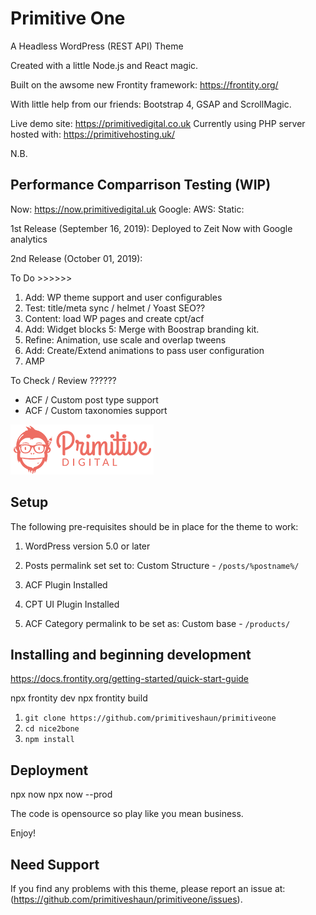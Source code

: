 # Primitive One
A Headless WordPress (REST API) Theme

Created with a little Node.js and React magic.

Built on the awsome new Frontity framework: https://frontity.org/

With little help from our friends: Bootstrap 4, GSAP and ScrollMagic.

Live demo site: https://primitivedigital.co.uk
Currently using PHP server hosted with: https://primitivehosting.uk/


N.B. 



## Performance Comparrison Testing (WIP)
Now: https://now.primitivedigital.uk
Google:
AWS:
Static: 


1st Release (September 16, 2019): 
Deployed to Zeit Now with Google analytics


2nd Release (October 01, 2019):




To Do >>>>>>

1. Add: WP theme support and user configurables
2. Test: title/meta sync / helmet / Yoast SEO??
3. Content: load WP pages and create cpt/acf
4. Add: Widget blocks
5: Merge with Boostrap branding kit.
6. Refine: Animation, use scale and overlap tweens
7. Add: Create/Extend animations to pass user configuration
5. AMP


To Check / Review ??????
- ACF / Custom post type support
- ACF / Custom taxonomies support


![screenshot](punky.png)

Setup
-----

The following pre-requisites should be in place for the theme to work:

1. WordPress version 5.0 or later
2. Posts permalink set set to: Custom Structure - `/posts/%postname%/`


3. ACF Plugin Installed
4. CPT UI Plugin Installed
5. ACF Category permalink to be set as: Custom base - `/products/`

Installing and beginning development
------------------------------------

https://docs.frontity.org/getting-started/quick-start-guide

npx frontity dev
npx frontity build

1. `git clone https://github.com/primitiveshaun/primitiveone`
2. `cd nice2bone`
3. `npm install`

Deployment
------------------------------------

npx now
npx now --prod


The code is opensource so play like you mean business.

Enjoy!


Need Support
-------

If you find any problems with this theme, please report an issue at:
(https://github.com/primitiveshaun/primitiveone/issues).

